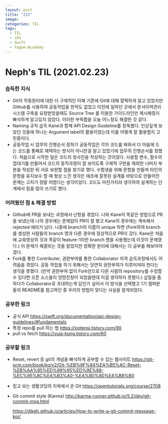 ```yaml
---
layout: post
title: "223"
image:
categories: TIL
tags:
  - TIL
  - iOS
  - Swift
  - Yagom-Academy
---
```


# Neph's TIL (2021.02.23)



### 습득한 지식

- Git의 작동원리에 대한 더 구체적인 이해
  기존에 Git에 대해 얄팍하게 알고 있었지만 Github를 사용하여 공동작업을 한적도 없었고 이전에 일하던 곳에서 문서이력관리 시스템 구축을 요청받았을때도 Source Tree 를 이용한 가이드라인만 제시해줬지 빠삭하게 알고있지 않았다. 이러한 부족함을 오늘 어느정도 해결한 것 같다.
- Naming 규칙 습득
  Kane과 함께 API Design Guideline를 정독했다. 인상깊게 보았던 것중에 하나는 Argument label의 활용이었는데 이를 어떻게 잘 활용할지 고민중이다. 
- 공동작업 시 업무의 진행순서 정하기
  공동작업은 각자 코드를 짜와서 더 마음에 드는 코드를 통째로 채택하는 방식이 아니란걸 알고 있었기에 업무의 진행순서를 정했다. 처음으로 시작한 일은 코드의 청사진을 작성하는 것이었다. 사용할 변수, 함수의 껍데기를 만들어서 코드의 동작과정이 잘 보이도록 구체적 구현을 제외한 나머지 부분을 작성한 뒤 서로 보완할 점을 찾기로 했다. 수험생을 위해 문항을 만들며 타인의 문항을 유지보수 할 때 항상 느낀 생각은 애초에 잘못된 설계를 바탕으로 만들어진 문제는 고치기 정말 어렵다는 생각이었다. 코드도 마찬가지라 생각하여 설계하는 단계에서 힘을 많이 쓰기로 했다. 



### 어려웠던 점 & 해결 방법

- Github에 PR을 보내는 과정에서 난항을 겪었다. 나와 Kane이 똑같은 방법으로 PR을 보냈는데 나의 경우에는 문제없이 PR이 잘 됐고 Kane의 경우에는 계속해서 rejected 에러가 났다. 나중에 branch의 이름이 unique 하면 (Fork하여 branch를 생성한 사람들의 branch 명과 다른 경우에 정상적으로 PR이 갔다. Kane은 처음에 교육영상의 것과 똑같이 feature-1이란 branch 명을 사용했는데 이것이 문제였다.) 이 문제가 해결되는 것을 알았지만 정확한 원리에 대해서는 더 공부를 해보아야겠다.
- Fork를 통한 Contributer,  권한부여를 통한 Collaborator 자격 습득과정에서도 어려움을 겪었다. 공동 작업을 하기 위해서는 당연히 권한부여가 이루어져야 한다는 생각을 못했다. (만약 권한부여 없이 Fork만으로 다른 사람의 repository를 수정할 수 있다면 오픈 소스들이 엉망진창이 되었을텐데 이걸 생각하지 못했다.) 삽질을 좀 하다가 Collaborator로 초대하는게 답인가 싶어서 이 방식을 선택했고 1기 캠퍼분들의 README를 참고하던 중 우리의 방법이 맞다는 사실을 알게되었다.

### 공부한 링크

- 공식 API https://swift.org/documentation/api-design-guidelines/#fundamentals
- 특정 repo를 pull 하는 법 https://potensj.tistory.com/90
- pull vs fetch https://yuja-kong.tistory.com/60

### 공부할 링크

- Reset, revert 등 git의 개념을 빠삭하게 공부할 수 있는 웹사이트 https://git-scm.com/book/ko/v2/Git-%EB%8F%84%EA%B5%AC-Reset-%EB%AA%85%ED%99%95%ED%9E%88-%EC%95%8C%EA%B3%A0-%EA%B0%80%EA%B8%B0

- 믿고 보는 생활코딩의 지옥에서 온 Git https://opentutorials.org/course/2708

- Git commit style (Karma) http://karma-runner.github.io/5.2/dev/git-commit-msg.html 

   https://djkeh.github.io/articles/How-to-write-a-git-commit-message-kor/